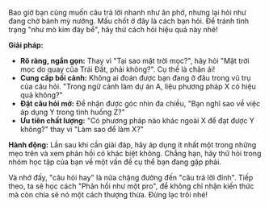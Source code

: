 Bao giờ bạn cũng muốn câu trả lời nhanh như ăn phở, nhưng lại hỏi như đang chờ bánh mỳ nướng. Mấu chốt ở đây là cách bạn hỏi. Để tránh tình trạng "như mò kim đáy bể", hãy thử cách hỏi hiệu quả này nhé!

**Giải pháp:**
- **Rõ ràng, ngắn gọn:** Thay vì "Tại sao mặt trời mọc?", hãy hỏi "Mặt trời mọc do quay của Trái Đất, phải không?". Cụ thể là chân ái!
- **Cung cấp bối cảnh:** Không ai đoán được bạn đang ở đâu trong vũ trụ của câu hỏi. "Trong ngữ cảnh làm dự án A, liệu phương pháp X có hiệu quả không?"
- **Đặt câu hỏi mở:** Để nhận được góc nhìn đa chiều, "Bạn nghĩ sao về việc áp dụng Y trong tình huống Z?"
- **Ưu tiên chất lượng:** "Có phương pháp nào khác ngoài X để đạt được Y không?" thay vì "Làm sao để làm X?"

**Hành động:** Lần sau khi cần giải đáp, hãy áp dụng ít nhất một trong những mẹo trên và xem phản hồi có khác biệt không. Chẳng hạn, hãy thử hỏi trong nhóm học tập của bạn về một vấn đề cụ thể bạn đang gặp phải.

Và nhớ đấy, "câu hỏi hay" là nửa chặng đường đến "câu trả lời đỉnh". Tiếp theo, ta sẽ học cách "Phản hồi như một pro", để không chỉ nhận kiến thức mà còn chia sẻ nó một cách thượng thừa. Đừng lạc trôi nhé!